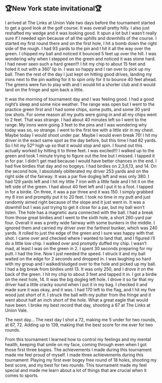 ## 🏆New York state invitational🏆
I arrived at The Links at Union Vale two days before the tournament started to get a good look at the golf course. It was overall pretty hilly. I also just reshafted my wedge and it was looking good. It spun a lot but I wasn’t really sure if I needed spin because of all the uphills and downhills of the course. I started my first round there and on the first hole, I hit a bomb down the right side of the rough. I had 93 yards to the pin and I hit it all the way over the green. I chipped my ball and noticed it bounced 5 feet up over the hill. I was wondering why when I stepped on the green and noticed it was stone hard. I had never seen such a hard green!!! I hit my chip to about 15 feet and holed it out with a 360˚ lip in. I was so happy and I ran over to pick up my ball. Then the rest of the day I just kept on hitting good drives, landing my irons next to the pin waiting for it to spin only for it to bounce 40 feet ahead. The greens were fun to play with and I would hit a shorter club and it would land on the fringe and spin back a little. 

It was the morning of tournament day and I was feeling good. I had a good night’s sleep and some nice weather. The range was open but I went to the practice green first and I had some chips, some putts, and some 30 yard low shots. For some reason all my putts were going in and all my chips went to 2 feet. That was strange. I had about 40 minutes left so I went to the range. My irons were going 3 feet to the pins and I was wondering why today was so, so strange. I went to the first tee with a little stir in my chest. Maybe today I would shoot under par. Maybe I would even break 70! I hit my driver in the exact same spot as the day before, but this time I had 82 yards. So I hit my 52º high up so that it would stop and spin. I found out this actually worked by hitting it to three feet. I was excited!!! I walked up to the green and took 1 minute trying to figure out the line but I missed. I tapped it in for par. I didn’t get mad because I would have better chances in the end. I had five birdies that day and no bogeys. I had birdies on 2,3,6,13, and 14. 
On the second hole, I absolutely obliterated my driver 253 yards and on the right side of the fairway. It was a par five dogleg left and was only 380. I had 129 yards left and I hit my little 7 iron with a little fade and I hit it on the left side of the green. I had about 40 feet left and I put it to a foot. I tapped in for a birdie. On three, it was a par three and it was 150. I simply grabbed my 6 iron and promptly put it to 20 feet. I took no time in my putt and just randomly aimed right because of the slope and it just went in. It was a downhill but I was just trying to get it close for a par, but my ball won’t listen. The hole has a magnetic aura connected with the ball. I had a break from those great birdies and I went to the sixth hole, a short 260-yard par four. Overall it was a pretty wide fairway with some bunkers in the middle. I ignored them and carried my driver over the farthest bunker, which was 240 yards. It rolled to just the edge of the green and I sure was happy with that shot. I came over and checked where I wanted to land that, and I figured i’ll do a little low chip. I walked over and promptly duffed my chip. I wasn’t mad, at least I was on the green in 2. I spent 30 seconds preparing for my putt. I had the line. Now I just needed the speed. I struck it and my ball waited on the edge for 2 seconds and dropped in. I was laughing so hard with my group and I walked/sludged over to the hole and picked up my ball. I had a big break from birdies until 13. It was only 250, and I drove it on the back of the green. I hit my chip to about 3 feet and tapped it in. I got a birdie on the next hole, 14. It was the big dogleg left hole. I drove it so far that my driver had a little cracky sound when I put it in my bag. I checked it and made sure it was okay, and it was. I had 170 left to the flag, and I hit my five wood just short of it. I struck the ball with my putter from the fringe and it went about half an inch short of the hole. What a great eagle that would have been. I broke my best record that day, shooting a 67 at The Links at Union Vale.  

The next day…
The next day I shot a 72, making me 5 under for two rounds, at 67, 72. Adding up to 139, making that the best score for me ever for two rounds. 

From this tournament I learned how to control my feelings and my mental health, keeping that smile on my face, coming through even when I got those first three bogies. The achievements I made during this tournament made me feel proud of myself. I made three achievements during this tournament: Playing my first ever bogey free round of 18 holes, shooting my best score, and my best for two rounds. This tournament made my feel special and made me learn about a lot of things that are crucial when it comes to sports.